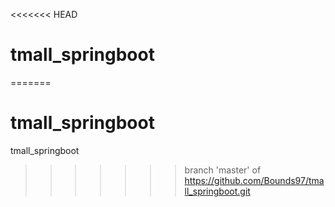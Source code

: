 <<<<<<< HEAD
# tmall_springboot
=======
# tmall_springboot
tmall_springboot
>>>>>>> branch 'master' of https://github.com/Bounds97/tmall_springboot.git
